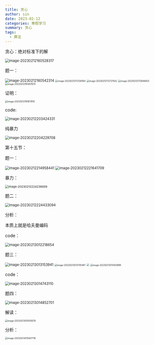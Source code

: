 ```yaml
---
title: 贪心
author: sin
date: 2023-02-12
categories: 寒假学习
summary: 贪心
tags: 
  - 算法
---
```


贪心：绝对标准下的解

<img src="https://raw.githubusercontent.com/c-sin7/picgoIMG/main/image-20230212160528317.png" alt="image-20230212160528317" style="zoom:80%;" />

题一：

<img src="https://raw.githubusercontent.com/c-sin7/picgoIMG/main/image-20230212160542314.png" alt="image-20230212160542314" style="zoom:80%;" />

<img src="https://raw.githubusercontent.com/c-sin7/picgoIMG/main/image-20230212172126164.png" alt="image-20230212172126164" style="zoom:50%;" />

<img src="https://raw.githubusercontent.com/c-sin7/picgoIMG/main/image-20230212172721542.png" alt="image-20230212172721542" style="zoom:50%;" />

<img src="https://raw.githubusercontent.com/c-sin7/picgoIMG/main/image-20230212172846453.png" alt="image-20230212172846453" style="zoom:50%;" />

<img src="https://raw.githubusercontent.com/c-sin7/picgoIMG/main/image-20230212191457670.png" alt="image-20230212191457670" style="zoom:50%;" />

证明：

<img src="https://raw.githubusercontent.com/c-sin7/picgoIMG/main/image-20230212191817810.png" alt="image-20230212191817810" style="zoom:50%;" />

code:

<img src="https://raw.githubusercontent.com/c-sin7/picgoIMG/main/image-20230212203424331.png" alt="image-20230212203424331" style="zoom:80%;" />

纯暴力

<img src="https://raw.githubusercontent.com/c-sin7/picgoIMG/main/image-20230212204229708.png" alt="image-20230212204229708" style="zoom:80%;" />

第十五节：

题一：

<img src="https://raw.githubusercontent.com/c-sin7/picgoIMG/main/image-20230212214958441.png" alt="image-20230212214958441" style="zoom: 80%;" />

<img src="https://raw.githubusercontent.com/c-sin7/picgoIMG/main/image-20230212221641709.png" alt="image-20230212221641709" style="zoom:80%;" />

暴力：

<img src="https://raw.githubusercontent.com/c-sin7/picgoIMG/main/image-20230212224236659.png" alt="image-20230212224236659" style="zoom: 67%;" />

题二：

<img src="https://raw.githubusercontent.com/c-sin7/picgoIMG/main/image-20230212224433094.png" alt="image-20230212224433094" style="zoom:80%;" />

分析：

本质上就是哈夫曼编码

code：

<img src="https://raw.githubusercontent.com/c-sin7/picgoIMG/main/image-20230213012218654.png" alt="image-20230213012218654" style="zoom:80%;" />

题三：

<img src="https://raw.githubusercontent.com/c-sin7/picgoIMG/main/image-20230213013153941.png" alt="image-20230213013153941" style="zoom:80%;" />

<img src="https://raw.githubusercontent.com/c-sin7/picgoIMG/main/image-20230213013705487.png" alt="image-20230213013705487" style="zoom: 50%;" />

<img src="https://raw.githubusercontent.com/c-sin7/picgoIMG/main/image-20230213014153178.png" style="zoom:50%;" />

<img src="https://raw.githubusercontent.com/c-sin7/picgoIMG/main/image-20230213014103699.png" alt="image-20230213014103699" style="zoom:50%;" />

code：

<img src="https://raw.githubusercontent.com/c-sin7/picgoIMG/main/image-20230213014743110.png" alt="image-20230213014743110" style="zoom:80%;" />

题四：

<img src="https://raw.githubusercontent.com/c-sin7/picgoIMG/main/image-20230213014852701.png" alt="image-20230213014852701" style="zoom:80%;" />

解读：

<img src="https://raw.githubusercontent.com/c-sin7/picgoIMG/main/image-20230213015010078.png" alt="image-20230213015010078" style="zoom:50%;" />

分析：

<img src="https://raw.githubusercontent.com/c-sin7/picgoIMG/main/image-20230213015407718.png" alt="image-20230213015407718" style="zoom:50%;" />